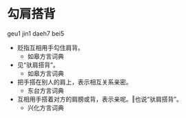 





# 勾肩搭背
geu1 jin1 daeh7 bei5
+ 贬指互相用手勾住肩背。
  * 如皋方言词典
+ 见“驮肩搭背”。
  * 如皋方言词典
+ 把手搭在别人的肩上，表示相互关系亲密。
  * 东台方言词典
+ 互相用手搭着对方的肩膀或背，表示亲呢。‖也说“驮肩搭背”。
  * 兴化方言词典
